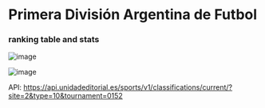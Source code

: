 # Primera División Argentina de Futbol
### ranking table and stats

![image](https://user-images.githubusercontent.com/78431383/194776046-e83926bf-72ca-4cb8-b731-0a85f8fed998.png)

![image](https://user-images.githubusercontent.com/78431383/194776091-901ba7a0-0f53-44f8-92ed-147e6892a40f.png)

API:
https://api.unidadeditorial.es/sports/v1/classifications/current/?site=2&type=10&tournament=0152
